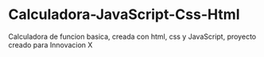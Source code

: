 # Calculadora-JavaScript-Css-Html

Calculadora de funcion basica, creada con html, css y JavaScript, proyecto creado para Innovacion X
